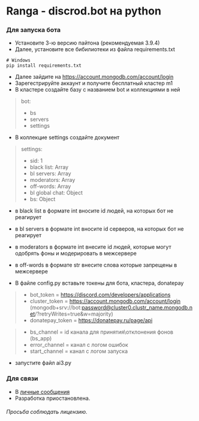 # Ranga - discrod.bot на python

### Для запуска бота
- Установите 3-ю версию пайтона (рекомендуемая 3.9.4)
- Далее, установите все бибилиотеки из файла requirements.txt
>
    # Windows
    pip install requirements.txt

- Далее зайдите на https://account.mongodb.com/account/login
- Зарегестрируйте аккаунт и получите бесплатный кластер m1
- В кластере создайте базу с названием bot и коллекциями в ней
 > bot:
 > - bs
 > - servers
 > - settings


- В коллекцие settings создайте документ
 > settings:
 > - sid: 1
 > - black list: Array
 > - bl servers: Array
 > - moderators: Array
 > - off-words: Array
 > - bl global chat: Object
 > - bs: Object

  - в black list в формате int вносите id людей, на которых бот не реагирует
  - в bl servers в формате int вносите id серверов, на которых бот не реагирует
  - в moderators в формате int внесите id людей, которые могут одобрять фоны и модерировать в межсервере
  - в off-words в формате str внесите слова которые запрещены в межсервере

- В файле config.py вставьте токены для бота, кластера, donatepay
> - bot_token = https://discord.com/developers/applications
> - cluster_token = https://account.mongodb.com/account/login (mongodb+srv://bot:password@cluster0.clustr_name.mongodb.net/<dbname>?retryWrites=true&w=majority)
> - donatepay_token = https://donatepay.ru/page/api

> - bs_channel = id канала для принятия\отклонения фонов (bs_app)
> - error_channel = канал с логом ошибок
> - start_channel = канал с логом запуска

- запустите файл ai3.py

### Для связи
- В [личные сообщения](https://discord.com/channels/@me/323512096350535680)
- Разработка приостановлена.

###### Просьба соблюдать лицензию.
    
